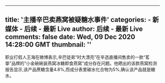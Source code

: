 
---
title: '主播辛巴卖燕窝被疑糖水事件'
categories: 
    - 新媒体
    - 后续 - 最新 Live
author: 后续 - 最新 Live
comments: false
date: Wed, 09 Dec 2020 14:28:00 GMT
thumbnail: ''
---

<div>   
职业打假人王海在微博表示,辛巴徒弟“时大漂亮”在辛选直播间售卖的一款“茗挚”品牌的“小金碗碗装燕窝冰糖即食燕窝”成分存在问题。他晒出的该款燕窝检测报告显示,该产品蔗糖含量4.8%,而成分表里碳水化合物为5%,确认该产品就是糖水。  
</div>
            